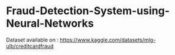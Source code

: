 # Fraud-Detection-System-using-Neural-Networks
Dataset available on : 
https://www.kaggle.com/datasets/mlg-ulb/creditcardfraud
